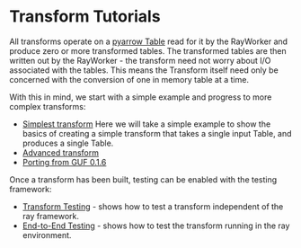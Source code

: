 # Transform Tutorials

All transforms operate on a [pyarrow Table](https://arrow.apache.org/docs/python/generated/pyarrow.Table.html)
read for it by the RayWorker and produce zero or more transformed tables.
The transformed tables are then written out by the RayWorker - the transform need not
worry about I/O associated with the tables.
This means the Transform itself need only be concerned with the conversion of one
in memory table at a time.

With this in mind, we start with a simple example and progress to more complex transforms:
* [Simplest transform](simplest-transform-tutorial.md)
Here we will take a simple example to show the basics of creating a simple transform
that takes a single input Table, and produces a single Table.
* [Advanced transform](advanced-transform-tutorial.md)
* [Porting from GUF 0.1.6](transform-porting.md)

Once a transform has been built, testing can be enabled with the testing framework:
* [Transform Testing](testing-transforms.md) - shows how to test a transform
independent of the ray framework.
* [End-to-End Testing](testing-e2e-transform.md) - shows how to test the
transform running in the ray environment.